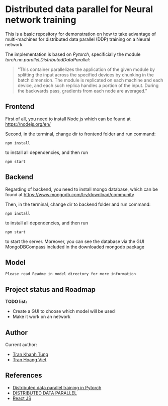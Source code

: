 # Distributed data parallel for Neural network training

This is a basic repository for demonstration on how to take advantage of multi-machines for distributed data parallel (DDP) training on a Neural network.

The implementation is based on *Pytorch*, specificially the module *torch.nn.parallel.DistributedDataParallel*: 
>"This container parallelizes the application of the given module by splitting the input across the specified devices by chunking in the batch dimension. The module is replicated on each machine and each device, and each such replica handles a portion of the input. During the backwards pass, gradients from each node are averaged."



## Frontend
First of all, you need to install Node.js which can be found at https://nodejs.org/en/

Second, in the terminal, change dir to frontend folder and run command:
```
npm install
```
to install all dependencies, and then run
```
npm start
```

## Backend
Regarding of backend, you need to install mongo database, which can be found at https://www.mongodb.com/try/download/community

Then, in the terminal, change dir to backend folder and run command:
```
npm install
```
to install all dependencies, and then run
```
npm start
```
to start the server. Moreover, you can see the database via the GUI MongoDBCompass included in the downloaded mongodb package
## Model
```
Please read Readme in model directory for more information
```

## Project status and Roadmap
**TODO list:**
- Create a GUI to choose which model will be used
- Make it work on an network

## Author
Current author: 
- [Tran Khanh Tung](https://github.com/KhanhTungTran)
- [Tran Hoang Viet](https://github.com/HoangViet144)

## References
- [Distributed data parallel training in Pytorch](https://yangkky.github.io/2019/07/08/distributed-pytorch-tutorial.html)
- [DISTRIBUTED DATA PARALLEL](https://pytorch.org/docs/master/notes/ddp.html)
- [React JS](https://reactjs.org)
